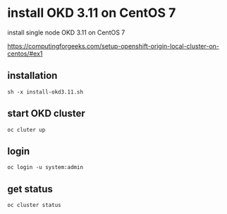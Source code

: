 # install OKD 3.11 on CentOS 7

install single node OKD 3.11 on CentOS 7

https://computingforgeeks.com/setup-openshift-origin-local-cluster-on-centos/#ex1


## installation

```
sh -x install-okd3.11.sh
```

## start OKD cluster

```
oc cluter up
```

## login

```
oc login -u system:admin
```

## get status

```
oc cluster status
```
